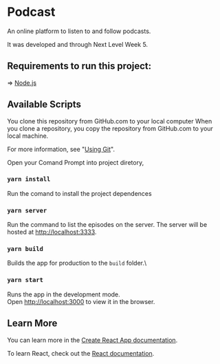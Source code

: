 # Podcast

An online platform to listen to and follow podcasts.

It was developed and through Next Level Week 5.

## Requirements to run this project:

=> [Node.js](https://nodejs.org/en/)

## Available Scripts

You clone this repository from GitHub.com to your local computer 
When you clone a repository, you copy the repository from GitHub.com to your local machine.

For more information, see "[Using Git](https://docs.github.com/en/get-started/using-git)".

Open your Comand Prompt into project diretory,

### `yarn install`

Run the comand to install the project dependences

### `yarn server` 

Run the command to list the episodes on the server.
The server will be hosted at [http://localhost:3333](http://localhost:3333).

### `yarn build`

Builds the app for production to the `build` folder.\

### `yarn start`

Runs the app in the development mode.\
Open [http://localhost:3000](http://localhost:3000) to view it in the browser.

## Learn More

You can learn more in the [Create React App documentation](https://facebook.github.io/create-react-app/docs/getting-started).

To learn React, check out the [React documentation](https://reactjs.org/).
